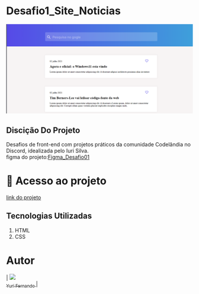 # Desafio1_Site_Noticias

<img src="/imagem/Captura de Tela (15).png" width="600px">
<h2>Discição Do Projeto</h2>
<p>Desafios de front-end com projetos práticos da comunidade Codelândia no Discord, idealizada pelo Iuri Silva. <br>
  figma do projeto:<a href="https://www.figma.com/proto/Yb9IBH56g7T1hdIyZ3BMNO/Desafios---Codel%C3%A2ndia?type=design&node-id=202083-3649&scaling=min-zoom&page-id=0%3A1">Figma_Desafio01</a> 
</p>


# 📁 Acesso ao projeto
<a href="https://yurifernand.github.io/Desafio1_Site_Noticias/" Target="_blank"> link do projeto</a>

<h2>Tecnologias Utilizadas</h2>
<ol>
  <li>HTML</li>
  <li>CSS</li>
</ol>

# Autor

| [<img loading="lazy" src="https://avatars.githubusercontent.com/u/82898931?v=4" width=115><br><sub>Yuri Fernando </sub>](https://github.com/YuriFernand) |
